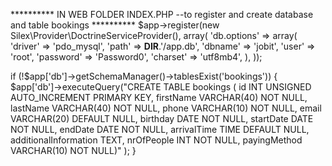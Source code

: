 ********** IN WEB FOLDER INDEX.PHP --to register and create database and table bookings **********
$app->register(new Silex\Provider\DoctrineServiceProvider(), array(
    'db.options' => array(
        'driver'   => 'pdo_mysql',
        'path'     => __DIR__.'/app.db',
        'dbname'    => 'jobit',
        'user'      => 'root',
        'password'  => 'Password0',
        'charset'   => 'utf8mb4',
    ),
));

if (!$app['db']->getSchemaManager()->tablesExist('bookings')) {
	$app['db']->executeQuery("CREATE TABLE bookings (
		id INT UNSIGNED AUTO_INCREMENT PRIMARY KEY,
		firstName VARCHAR(40) NOT NULL,
		lastName VARCHAR(40) NOT NULL,
		phone VARCHAR(10) NOT NULL,
		email VARCHAR(20) DEFAULT NULL,
		birthday DATE NOT NULL,
		startDate DATE NOT NULL,
		endDate DATE NOT NULL,
		arrivalTime TIME DEFAULT NULL,
		additionalInformation TEXT,
		nrOfPeople INT NOT NULL,
		payingMethod VARCHAR(10) NOT NULL)"
	);
}